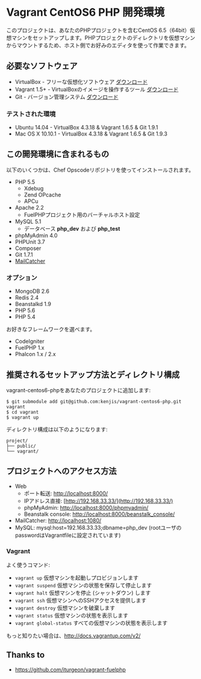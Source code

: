 # Vagrant CentOS6 PHP 開発環境

このプロジェクトは、あなたのPHPプロジェクトを含むCentOS 6.5（64bit）仮想マシンをセットアップします。PHPプロジェクトのディレクトリを仮想マシンからマウントするため、ホスト側でお好みのエディタを使って作業できます。

## 必要なソフトウェア

* VirtualBox - フリーな仮想化ソフトウェア [ダウンロード](https://www.virtualbox.org/wiki/Downloads)
* Vagrant 1.5+ - VirtualBoxのイメージを操作するツール [ダウンロード](http://downloads.vagrantup.com/)
* Git - バージョン管理システム [ダウンロード](http://git-scm.com/downloads)

### テストされた環境

* Ubuntu 14.04     - VirtualBox 4.3.18 & Vagrant 1.6.5 & Git 1.9.1
* Mac OS X 10.10.1 - VirtualBox 4.3.18 & Vagrant 1.6.5 & Git 1.9.3

## この開発環境に含まれるもの

以下のいくつかは、Chef Opscodeリポジトリを使ってインストールされます。

* PHP 5.5
  * Xdebug
  * Zend OPcache
  * APCu
* Apache 2.2
  * FuelPHPプロジェクト用のバーチャルホスト設定
* MySQL 5.1
  * データベース **php_dev** および **php_test**
* phpMyAdmin 4.0
* PHPUnit 3.7
* Composer
* Git 1.7.1
* [MailCatcher](http://mailcatcher.me/)

### オプション

* MongoDB 2.6
* Redis 2.4
* Beanstalkd 1.9
* PHP 5.6
* PHP 5.4

お好きなフレームワークを選べます。

* CodeIgniter
* FuelPHP 1.x
* Phalcon 1.x / 2.x

## 推奨されるセットアップ方法とディレクトリ構成

vagrant-centos6-phpをあなたのプロジェクトに追加します:

	$ git submodule add git@github.com:kenjis/vagrant-centos6-php.git vagrant
	$ cd vagrant
	$ vagrant up

ディレクトリ構成は以下のようになります:

	project/
	├── public/
	└── vagrant/

## プロジェクトへのアクセス方法

* Web
  * ポート転送: [http://localhost:8000/](http://localhost:8000/)
  * IPアドレス直接: [http://192.168.33.33/](http://192.168.33.33/)
  * phpMyAdmin: [http://localhost:8000/phpmyadmin/](http://localhost:8000/phpmyadmin/)
  * Beanstalk console: [http://localhost:8000/beanstalk_console/](http://localhost:8000/beanstalk_console/)
* MailCatcher: [http://localhost:1080/](http://localhost:1080/)
* MySQL: mysql:host=192.168.33.33;dbname=php_dev (rootユーザのpasswordはVagrantfileに設定されています)

### Vagrant

よく使うコマンド:

* `vagrant up` 仮想マシンを起動しプロビジョンします
* `vagrant suspend` 仮想マシンの状態を保存して停止します
* `vagrant halt` 仮想マシンを停止 (シャットダウン) します
* `vagrant ssh` 仮想マシンへのSSHアクセスを提供します
* `vagrant destroy` 仮想マシンを破棄します
* `vagrant status` 仮想マシンの状態を表示します
* `vagrant global-status` すべての仮想マシンの状態を表示します

もっと知りたい場合は、http://docs.vagrantup.com/v2/

## Thanks to

* https://github.com/iturgeon/vagrant-fuelphp
